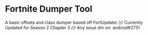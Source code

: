 # Fortnite Dumper Tool

A basic offsets and class dumper based off FortUpdater ///
Currently Updated for Season 2 Chapter 3 ///
Any issue dm on: android#2731
